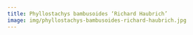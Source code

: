 ```yaml
---
title: Phyllostachys bambusoides ‘Richard Haubrich’
image: img/phyllostachys-bambusoides-richard-haubrich.jpg
---
```

